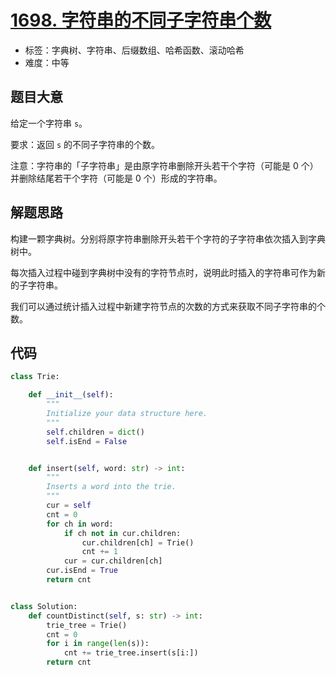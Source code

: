 # [1698. 字符串的不同子字符串个数](https://leetcode.cn/problems/number-of-distinct-substrings-in-a-string/)

- 标签：字典树、字符串、后缀数组、哈希函数、滚动哈希
- 难度：中等

## 题目大意

给定一个字符串 `s`。

要求：返回 `s` 的不同子字符串的个数。

注意：字符串的「子字符串」是由原字符串删除开头若干个字符（可能是 0 个）并删除结尾若干个字符（可能是 0 个）形成的字符串。

## 解题思路

构建一颗字典树。分别将原字符串删除开头若干个字符的子字符串依次插入到字典树中。

每次插入过程中碰到字典树中没有的字符节点时，说明此时插入的字符串可作为新的子字符串。

我们可以通过统计插入过程中新建字符节点的次数的方式来获取不同子字符串的个数。

## 代码

```python
class Trie:

    def __init__(self):
        """
        Initialize your data structure here.
        """
        self.children = dict()
        self.isEnd = False


    def insert(self, word: str) -> int:
        """
        Inserts a word into the trie.
        """
        cur = self
        cnt = 0
        for ch in word:
            if ch not in cur.children:
                cur.children[ch] = Trie()
                cnt += 1
            cur = cur.children[ch]
        cur.isEnd = True
        return cnt


class Solution:
    def countDistinct(self, s: str) -> int:
        trie_tree = Trie()
        cnt = 0
        for i in range(len(s)):
            cnt += trie_tree.insert(s[i:])
        return cnt
```

